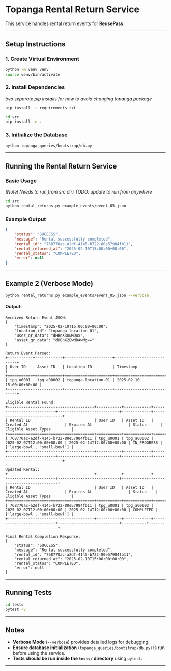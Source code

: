 # **Topanga Rental Return Service**
This service handles rental return events for **ReusePass**.

---

## **Setup Instructions**
### **1. Create Virtual Environment**
```sh
python -m venv venv
source venv/bin/activate
```

### **2️. Install Dependencies**
*two separate pip installs for now to avoid changing topanga package*
```sh
pip install -r requirements.txt
```

```sh
cd src
pip install -e .
```

### **3. Initialize the Database**
```sh
python topanga_queries/bootstrap/db.py
```

---

## **Running the Rental Return Service**
### **Basic Usage**
*(Note! Needs to run from src dir) TODO: update to run from anywhere*
```sh
cd src
python rental_returns.py example_events/event_05.json
```
### **Example Output**
```json
{
    "status": "SUCCESS",
    "message": "Rental successfully completed",
    "rental_id": "768770ac-a2df-4145-b722-80e57984fb11",
    "rental_returned_at": "2025-02-10T15:00:00+00:00",
    "rental_status": "COMPLETED",
    "error": null
}
```

---

## **Example 2 (Verbose Mode)**
```sh
python rental_returns.py example_events/event_05.json --verbose
```
#### **Output:**
```
Received Return Event JSON:
{
    "timestamp": "2025-02-10T15:00:00+00:00",
    "location_id": "topanga-location-01",
    "user_qr_data": "dHBnX3UwMDAx",
    "asset_qr_data": "dHBnX2EwMDAwMg=="
}

Return Event Parsed:
+-----------+------------+---------------------+---------------------------+
| User ID   | Asset ID   | Location ID         | Timestamp                 |
+===========+============+=====================+===========================+
| tpg_u0001 | tpg_a00002 | topanga-location-01 | 2025-02-10 15:00:00+00:00 |
+-----------+------------+---------------------+---------------------------+

Eligible Rental Found:
+--------------------------------------+-----------+------------+---------------------------+---------------------------+-------------+------------------------------+
| Rental ID                            | User ID   | Asset ID   | Created At                | Expires At                | Status      | Eligible Asset Types         |
+======================================+===========+============+===========================+===========================+=============+==============================+
| 768770ac-a2df-4145-b722-80e57984fb11 | tpg_u0001 | tpg_a00002 | 2025-02-07T12:00:00+00:00 | 2025-02-14T12:00:00+00:00 | IN_PROGRESS | ['large-bowl', 'small-bowl'] |
+--------------------------------------+-----------+------------+---------------------------+---------------------------+-------------+------------------------------+

Updated Rental:
+--------------------------------------+-----------+------------+---------------------------+---------------------------+-----------+------------------------------+
| Rental ID                            | User ID   | Asset ID   | Created At                | Expires At                | Status    | Eligible Asset Types         |
+======================================+===========+============+===========================+===========================+===========+==============================+
| 768770ac-a2df-4145-b722-80e57984fb11 | tpg_u0001 | tpg_a00002 | 2025-02-07T12:00:00+00:00 | 2025-02-14T12:00:00+00:00 | COMPLETED | ['large-bowl', 'small-bowl'] |
+--------------------------------------+-----------+------------+---------------------------+---------------------------+-----------+------------------------------+

Final Rental Completion Response:
{
    "status": "SUCCESS",
    "message": "Rental successfully completed",
    "rental_id": "768770ac-a2df-4145-b722-80e57984fb11",
    "rental_returned_at": "2025-02-10T15:00:00+00:00",
    "rental_status": "COMPLETED",
    "error": null
}
```

---

## **Running Tests**
```sh
cd tests
pytest -v
```

---

## **Notes**
- **Verbose Mode** (`--verbose`) provides detailed logs for debugging.
- **Ensure database initialization** (`topanga_queries/bootstrap/db.py`) is run before using the service.
- **Tests should be run inside the `tests/` directory** using `pytest`.

---

